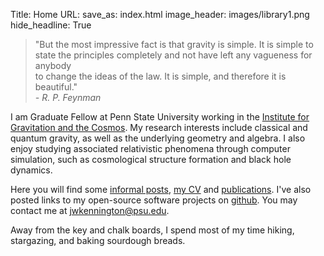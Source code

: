 Title: Home
URL:
save_as: index.html
image_header: images/library1.png
hide_headline: True


> "But the most impressive fact is that gravity is simple. It is simple to <br> 
> state the principles completely and not have left any vagueness for anybody <br>
> to change the ideas of the law. It is simple, and therefore it is beautiful." <br>
> <i>- R. P. Feynman</i>


I am Graduate Fellow at Penn State University working in the [Institute for Gravitation and the Cosmos](http://www.gravity.psu.edu/). My research interests include classical and
quantum gravity, as well as the underlying geometry and algebra. I also enjoy studying associated relativistic 
phenomena through computer simulation, such as cosmological structure formation and black hole dynamics.

Here you will find some [informal posts](/blog), [my CV](/pages/cv) and [publications](/pages/publications). I've also posted 
links to my open-source software projects on [github](/pages/code). You may contact me 
at [jwkennington@psu.edu](mailto:jwkennington@psu.edu).

Away from the key and chalk boards, I spend most of my time hiking, stargazing, and baking sourdough breads. 

<br>

